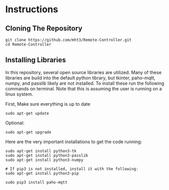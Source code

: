 # Instructions

## Cloning The Repository

```
git clone https://github.com/mht3/Remote-Controller.git
cd Remote-Controller
```

## Installing Libraries

In this repository, several open source libraries are utilized. Many of these libraries are build into the default python library, but tkinter, paho-mqtt, numpy, and passlib likely are not installed. To install these run the following commands on terminal. Note that this is assuming the user is running on a linux system.

First, Make sure everything is up to date

```sudo apt-get update```

Optional:

```sudo apt-get upgrade```

Here are the very important installations to get the code running:

```
sudo apt-get install python3-tk
sudo apt-get install python3-passlib
sudo apt-get install python3-numpy

# If pip3 is not installed, install it with the following:
sudo apt-get install python3-pip

sudo pip3 install paho-mqtt
```



